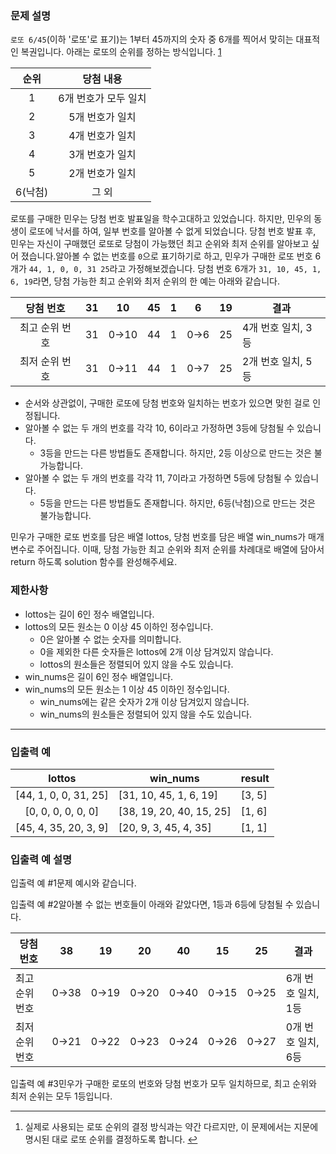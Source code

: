 ### **문제 설명**

`로또 6/45`(이하 '로또'로 표기)는 1부터 45까지의 숫자 중 6개를 찍어서 맞히는 대표적인 복권입니다. 아래는 로또의 순위를 정하는 방식입니다. [1](https://programmers.co.kr/learn/courses/30/lessons/77484#fn1)

|  순위   |      당첨 내용       |
| :-----: | :------------------: |
|    1    | 6개 번호가 모두 일치 |
|    2    |   5개 번호가 일치    |
|    3    |   4개 번호가 일치    |
|    4    |   3개 번호가 일치    |
|    5    |   2개 번호가 일치    |
| 6(낙첨) |        그 외         |

로또를 구매한 민우는 당첨 번호 발표일을 학수고대하고 있었습니다. 하지만, 민우의 동생이 로또에 낙서를 하여, 일부 번호를 알아볼 수 없게 되었습니다. 당첨 번호 발표 후, 민우는 자신이 구매했던 로또로 당첨이 가능했던 최고 순위와 최저 순위를 알아보고 싶어 졌습니다.알아볼 수 없는 번호를 `0`으로 표기하기로 하고, 민우가 구매한 로또 번호 6개가 `44, 1, 0, 0, 31 25`라고 가정해보겠습니다. 당첨 번호 6개가 `31, 10, 45, 1, 6, 19`라면, 당첨 가능한 최고 순위와 최저 순위의 한 예는 아래와 같습니다.

|   당첨 번호    | 31  |  10  | 45  | 1   | 6   | 19  | 결과               |
| :------------: | :-: | :--: | --- | --- | --- | --- | ------------------ |
| 최고 순위 번호 | 31  | 0→10 | 44  | 1   | 0→6 | 25  | 4개 번호 일치, 3등 |
| 최저 순위 번호 | 31  | 0→11 | 44  | 1   | 0→7 | 25  | 2개 번호 일치, 5등 |

- 순서와 상관없이, 구매한 로또에 당첨 번호와 일치하는 번호가 있으면 맞힌 걸로 인정됩니다.
- 알아볼 수 없는 두 개의 번호를 각각 10, 6이라고 가정하면 3등에 당첨될 수 있습니다.
  - 3등을 만드는 다른 방법들도 존재합니다. 하지만, 2등 이상으로 만드는 것은 불가능합니다.
- 알아볼 수 없는 두 개의 번호를 각각 11, 7이라고 가정하면 5등에 당첨될 수 있습니다.
  - 5등을 만드는 다른 방법들도 존재합니다. 하지만, 6등(낙첨)으로 만드는 것은 불가능합니다.

민우가 구매한 로또 번호를 담은 배열 lottos, 당첨 번호를 담은 배열 win_nums가 매개변수로 주어집니다. 이때, 당첨 가능한 최고 순위와 최저 순위를 차례대로 배열에 담아서 return 하도록 solution 함수를 완성해주세요.

### 제한사항

- lottos는 길이 6인 정수 배열입니다.
- lottos의 모든 원소는 0 이상 45 이하인 정수입니다.
  - 0은 알아볼 수 없는 숫자를 의미합니다.
  - 0을 제외한 다른 숫자들은 lottos에 2개 이상 담겨있지 않습니다.
  - lottos의 원소들은 정렬되어 있지 않을 수도 있습니다.
- win_nums은 길이 6인 정수 배열입니다.
- win_nums의 모든 원소는 1 이상 45 이하인 정수입니다.
  - win_nums에는 같은 숫자가 2개 이상 담겨있지 않습니다.
  - win_nums의 원소들은 정렬되어 있지 않을 수도 있습니다.

---

### 입출력 예

|        lottos         | win_nums                 | result |
| :-------------------: | ------------------------ | ------ |
| [44, 1, 0, 0, 31, 25] | [31, 10, 45, 1, 6, 19]   | [3, 5] |
|  [0, 0, 0, 0, 0, 0]   | [38, 19, 20, 40, 15, 25] | [1, 6] |
| [45, 4, 35, 20, 3, 9] | [20, 9, 3, 45, 4, 35]    | [1, 1] |

### 입출력 예 설명

입출력 예 #1문제 예시와 같습니다.

입출력 예 #2알아볼 수 없는 번호들이 아래와 같았다면, 1등과 6등에 당첨될 수 있습니다.

| 당첨 번호      | 38   | 19   | 20   | 40   | 15   | 25   | 결과               |
| -------------- | ---- | ---- | ---- | ---- | ---- | ---- | ------------------ |
| 최고 순위 번호 | 0→38 | 0→19 | 0→20 | 0→40 | 0→15 | 0→25 | 6개 번호 일치, 1등 |
| 최저 순위 번호 | 0→21 | 0→22 | 0→23 | 0→24 | 0→26 | 0→27 | 0개 번호 일치, 6등 |

입출력 예 #3민우가 구매한 로또의 번호와 당첨 번호가 모두 일치하므로, 최고 순위와 최저 순위는 모두 1등입니다.

---

1. 실제로 사용되는 로또 순위의 결정 방식과는 약간 다르지만, 이 문제에서는 지문에 명시된 대로 로또 순위를 결정하도록 합니다. [↩](https://programmers.co.kr/learn/courses/30/lessons/77484#fnref1)
